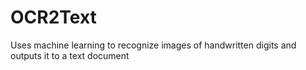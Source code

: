 # OCR2Text
Uses machine learning to recognize images of handwritten digits and outputs it to a text document
